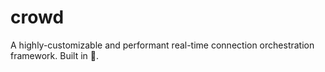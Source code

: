 # crowd
A highly-customizable and performant real-time connection orchestration framework. Built in 🦀.
